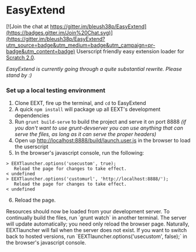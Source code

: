 EasyExtend
==========

[![Join the chat at https://gitter.im/bleush38p/EasyExtend](https://badges.gitter.im/Join%20Chat.svg)](https://gitter.im/bleush38p/EasyExtend?utm_source=badge&utm_medium=badge&utm_campaign=pr-badge&utm_content=badge)
Userscript friendly easy extension loader for [Scratch 2.0](http://scratch.mit.edu).

*EasyExtend is currently going through a quite substantial rewrite. Please stand by :)*

### Set up a local testing environment
1. Clone EEXT, fire up the terminal, and `cd` to EasyExtend
2. A quick `npm install` will package up all EEXT's development dependencies
3. Run `grunt build-serve` to build the project and serve it on port 8888 *(if you don't want to use grunt-devserver you can use anything that can serve the files, as long as it can serve the proper headers)*
4. Open up [http://localhost:8888/build/launch.user.js](http://localhost:8888/build/launch.user.js) in the browser to load the userscript
5. In the browser's javascript console, run the following:

```
> EEXTlauncher.options('usecustom', true);
   Reload the page for changes to take effect.
< undefined
> EEXTlauncher.options('customurl', 'http://localhost:8888/');
   Reload the page for changes to take effect.
< undefined
```

<ol start="6"><li>Reload the page.</li></ol>
Resources should now be loaded from your development server. To continually build the files, run `grunt watch` in another terminal. The server will update automatically; you need only reload the browser page. Naturally, EEXTlauncher will fail when the server does not exist. If you want to switch back to hosted versions, run `EEXTlauncher.options('usecustom', false);` in the browser's javascript console.
